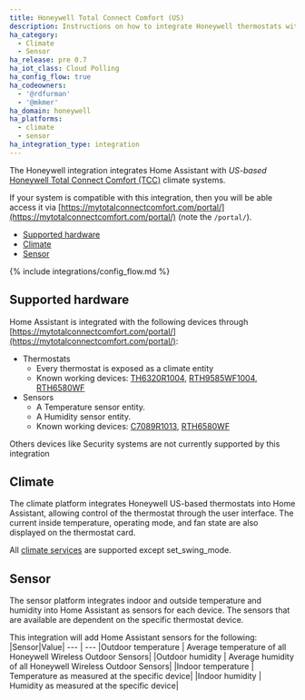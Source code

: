 ```yaml
---
title: Honeywell Total Connect Comfort (US)
description: Instructions on how to integrate Honeywell thermostats within Home Assistant.
ha_category:
  - Climate
  - Sensor
ha_release: pre 0.7
ha_iot_class: Cloud Polling
ha_config_flow: true
ha_codeowners:
  - '@rdfurman'
  - '@mkmer'
ha_domain: honeywell
ha_platforms:
  - climate
  - sensor
ha_integration_type: integration
---
```


The Honeywell integration integrates Home Assistant with _US-based_ [Honeywell Total Connect Comfort (TCC)](https://mytotalconnectcomfort.com/portal/) climate systems.

If your system is compatible with this integration, then you will be able access it via [https://mytotalconnectcomfort.com/portal/](https://mytotalconnectcomfort.com/portal/) (note the `/portal/`).

- [Supported hardware](#supported-hardware)
- [Climate](#climate)
- [Sensor](#sensor)

{% include integrations/config_flow.md %}

## Supported hardware

Home Assistant is integrated with the following devices through [https://mytotalconnectcomfort.com/portal/](https://mytotalconnectcomfort.com/portal/):

- Thermostats
  - Every thermostat is exposed as a climate entity
  - Known working devices: [TH6320R1004](https://customer.resideo.com/en-US/Pages/Product.aspx?cat=HonECC%2520Catalog&pid=TH6320R1004/U), [RTH9585WF1004](https://www.honeywellhome.com/us/en/products/air/thermostats/wifi-thermostats/wifi-color-touchscreen-thermostat-rth9585wf1004-u/), [RTH6580WF](https://www.honeywellhome.com/us/en/products/air/thermostats/wifi-thermostats/wifi-7-day-programmable-thermostat-rth6580wf1001-u1/)
- Sensors
  - A Temperature sensor entity.
  - A Humidity sensor entity.
  - Known working devices: [C7089R1013](https://customer.resideo.com/en-US/Pages/Product.aspx?cat=HonECC%20Catalog&pid=C7089R1013/U), [RTH6580WF](https://www.honeywellhome.com/us/en/products/air/thermostats/wifi-thermostats/wifi-7-day-programmable-thermostat-rth6580wf1001-u1/)

Others devices like Security systems are not currently supported by this integration

## Climate

The climate platform integrates Honeywell US-based thermostats into Home Assistant, allowing control of the thermostat through the user interface. The current inside temperature, operating mode, and fan state are also displayed on the thermostat card.

All [climate services](/integrations/climate) are supported except set_swing_mode.

## Sensor

The sensor platform integrates indoor and outside temperature and humidity into Home Assistant as sensors for each device.  The sensors that are available are dependent on the specific thermostat device.

This integration will add Home Assistant sensors for the following:
|Sensor|Value|
--- | ---
|Outdoor temperature | Average temperature of all Honeywell Wireless Outdoor Sensors|
|Outdoor humidity | Average humidity of all Honeywell Wireless Outdoor Sensors|
|Indoor temperature | Temperature as measured at the specific device|
|Indoor humidity | Humidity as measured at the specific device|
